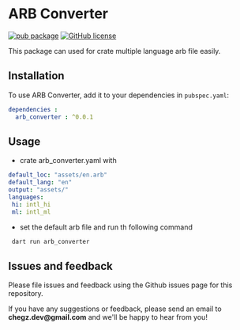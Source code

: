 
# ARB Converter

[![pub package](https://img.shields.io/pub/v/like_button.svg)](https://pub.dartlang.org/packages/like_button) [![GitHub license](https://img.shields.io/github/license/fluttercandies/like_button)](https://github.com/fluttercandies/like_button/blob/master/LICENSE)

This package can used for crate multiple language arb file easily.



## Installation

To use ARB Converter, add it to your dependencies in `pubspec.yaml`:
```yaml
dependencies :
  arb_converter : ^0.0.1
```

## Usage

- crate arb_converter.yaml with
 ```yaml
default_loc: "assets/en.arb"
default_lang: "en"
output: "assets/"
languages:
  hi: intl_hi
  ml: intl_ml
 ```
- set the default arb file and run th following command

```dart    
 dart run arb_converter
```  


## Issues and feedback

Please file issues and feedback using the Github issues page for this repository.

If you have any suggestions or feedback, please send an email to __chegz.dev@gmail.com__ and we'll be happy to hear from you!
